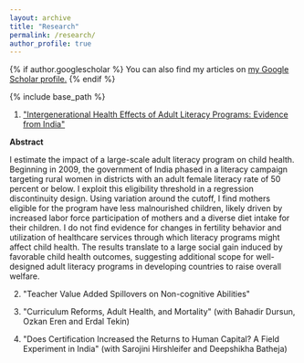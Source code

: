 ```yaml
---
layout: archive
title: "Research"
permalink: /research/
author_profile: true
---
```


{% if author.googlescholar %}
  You can also find my articles on <u><a href="{{author.googlescholar}}">my Google Scholar profile</a>.</u>
{% endif %}

{% include base_path %}

1. ["Intergenerational Health Effects of Adult Literacy Programs: Evidence from India"](https://papers.ssrn.com/sol3/papers.cfm?abstract_id=4120022)
   
**Abstract**

I estimate the impact of a large-scale adult literacy program on child health. Beginning in 2009, the government of India phased in a literacy campaign targeting rural women in districts with an adult female literacy rate of 50 percent or below. I exploit this eligibility threshold in a regression discontinuity design. Using variation around the cutoff, I find mothers eligible for the program have less malnourished children, likely driven by increased labor force participation of mothers and a diverse diet intake for their children. I do not find evidence for changes in fertility behavior and utilization of healthcare services through which literacy programs might affect child health. The results translate to a large social gain induced by favorable child health outcomes, suggesting additional scope for well-designed adult literacy programs in developing countries to raise overall welfare.
   
2. "Teacher Value Added Spillovers on Non-cognitive Abilities"

3. "Curriculum Reforms, Adult Health, and Mortality" (with Bahadir Dursun, Ozkan Eren and Erdal Tekin)

4. "Does Certification Increased the Returns to Human Capital? A Field Experiment in India" (with Sarojini Hirshleifer and Deepshikha Batheja)
